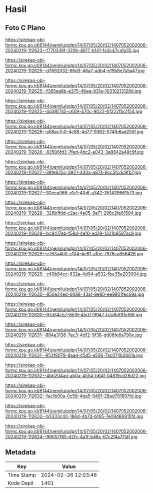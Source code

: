 # Hasil

## Foto C Plano

https://sirekap-obj-formc.kpu.go.id/8144/pemilu/pdpr/14/07/05/20/02/1407052002006-20240219-112623--f770339f-320b-4617-b141-fa3c47ca1a35.jpg

https://sirekap-obj-formc.kpu.go.id/8144/pemilu/pdpr/14/07/05/20/02/1407052002006-20240219-112625--d7692032-66d3-46a7-adb4-e19b8e7a5a47.jpg

https://sirekap-obj-formc.kpu.go.id/8144/pemilu/pdpr/14/07/05/20/02/1407052002006-20240219-112625--f385ea8b-e375-46ea-931a-10310213128d.jpg

https://sirekap-obj-formc.kpu.go.id/8144/pemilu/pdpr/14/07/05/20/02/1407052002006-20240219-112625--4d38f745-c609-470c-9022-61222fbc1154.jpg

https://sirekap-obj-formc.kpu.go.id/8144/pemilu/pdpr/14/07/05/20/02/1407052002006-20240219-112626--a58ac7c0-4c88-4d77-9362-574fb8ad255f.jpg

https://sirekap-obj-formc.kpu.go.id/8144/pemilu/pdpr/14/07/05/20/02/1407052002006-20240219-112626--83506fd3-7fed-4bc2-a043-3a8842a48c9f.jpg

https://sirekap-obj-formc.kpu.go.id/8144/pemilu/pdpr/14/07/05/20/02/1407052002006-20240219-112627--39fe625c-3921-430a-a874-8cc5fcdc9fb7.jpg

https://sirekap-obj-formc.kpu.go.id/8144/pemilu/pdpr/14/07/05/20/02/1407052002006-20240219-112627--30eea066-e1c1-4fb6-a342-351439661573.jpg

https://sirekap-obj-formc.kpu.go.id/8144/pemilu/pdpr/14/07/05/20/02/1407052002006-20240219-112628--328b1fdd-c2ac-4a05-9a71-298c2fe81584.jpg

https://sirekap-obj-formc.kpu.go.id/8144/pemilu/pdpr/14/07/05/20/02/1407052002006-20240219-112628--bc9417eb-f58d-4e10-ad29-1321b9587ac9.jpg

https://sirekap-obj-formc.kpu.go.id/8144/pemilu/pdpr/14/07/05/20/02/1407052002006-20240219-112629--e763a4b0-c104-4e81-a1be-7976ca956426.jpg

https://sirekap-obj-formc.kpu.go.id/8144/pemilu/pdpr/14/07/05/20/02/1407052002006-20240219-112629--c40b84cc-632a-4d04-a532-fbe35e203004.jpg

https://sirekap-obj-formc.kpu.go.id/8144/pemilu/pdpr/14/07/05/20/02/1407052002006-20240219-112630--850e24ed-6088-43a1-9e80-ee9801fec69a.jpg

https://sirekap-obj-formc.kpu.go.id/8144/pemilu/pdpr/14/07/05/20/02/1407052002006-20240219-112630--97d34c57-85f9-45d7-9947-b7a8df91ef66.jpg

https://sirekap-obj-formc.kpu.go.id/8144/pemilu/pdpr/14/07/05/20/02/1407052002006-20240219-112631--884a3136-7ac3-4d12-9f38-dd06fe6a790e.jpg

https://sirekap-obj-formc.kpu.go.id/8144/pemilu/pdpr/14/07/05/20/02/1407052002006-20240219-112631--953f8079-8aad-45d5-a506-7ac074b2661a.jpg

https://sirekap-obj-formc.kpu.go.id/8144/pemilu/pdpr/14/07/05/20/02/1407052002006-20240219-112632--4bb204ad-ab0a-4554-b64f-04819cd28d22.jpg

https://sirekap-obj-formc.kpu.go.id/8144/pemilu/pdpr/14/07/05/20/02/1407052002006-20240219-112632--fac1b90a-0c58-4da5-9491-28ad791697fd.jpg

https://sirekap-obj-formc.kpu.go.id/8144/pemilu/pdpr/14/07/05/20/02/1407052002006-20240219-112632--b5333c40-186d-4b74-b165-7e09d66915f4.jpg

https://sirekap-obj-formc.kpu.go.id/8144/pemilu/pdpr/14/07/05/20/02/1407052002006-20240219-112624--99057f85-d2fc-4a1f-b48c-67c2f4a7f1df.jpg


## Metadata

| Key        | Value               |
| ---------- | ------------------- |
| Time Stamp | 2024-02-26 12:03:46 |
| Kode Dapil | 1401                |



